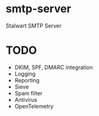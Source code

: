 # smtp-server
Stalwart SMTP Server

# TODO
- DKIM, SPF, DMARC integration
- Logging
- Reporting
- Sieve
- Spam filter
- Antivirus
- OpenTelemetry
